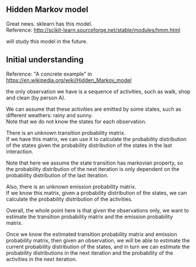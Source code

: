 Hidden Markov model
-------------------------

Great news. sklearn has this model.  
Reference: http://scikit-learn.sourceforge.net/stable/modules/hmm.html

will study this model in the future.


Initial understanding
---------------------------

Reference: "A concrete example" in https://en.wikipedia.org/wiki/Hidden_Markov_model

the only observation we have is a sequence of activities,
such as walk, shop and clean (by person A).

We can assume that these activities are emitted by some states, such as different weathers: rainy and sunny.  
Note that we do not know the states for each observation.

There is an unknown transition probability matrix.   
If we have this matrix, we can use it to calculate the probability distribution of the states 
given the probability distribution of the states in the last interaction.

Note that here we assume the state transition has markovian property, 
so the probability distribution of the next iteration is only dependent on 
the probability distribution of the last iteration.

Also, there is an unknown emission probability matrix.  
If we know this matrix, given a probability distribution of the states,
we can calculate the probability distribution of the activities.

Overall, the whole point here is that given the observations only,
we want to estimate the transition probability matrix and the emission probability matrix.

Once we know the estimated transition probability matrix and emission probability matrix,
then given an observation, we will be able to estimate the current probability distribution of the states,
and in turn we can estimate the probability distributions in the next iteration
and the probability of the activities in the next iteration. 
